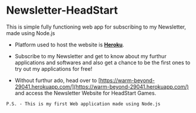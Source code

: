 # Newsletter-HeadStart
This is simple fully functioning web app for subscribing to my Newsletter, made using Node.js

* Platform used to host the website is **[Heroku](https://www.heroku.com/)**.

* Subscribe to my Newsletter and get to know about my furthur applications and softwares and also get a chance to be the first ones to try out my applications for free!
* Without furthur ado, head over to [https://warm-beyond-29041.herokuapp.com/](https://warm-beyond-29041.herokuapp.com/) and access the Newsletter Website for HeadStart Games.




`P.S. - This is my first Web application made using Node.js`

